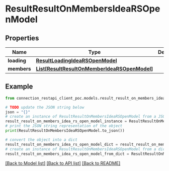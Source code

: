 # ResultResultOnMembersIdeaRSOpenModel


## Properties

Name | Type | Description | Notes
------------ | ------------- | ------------- | -------------
**loading** | [**ResultLoadingIdeaRSOpenModel**](ResultLoadingIdeaRSOpenModel.md) |  | [optional] 
**members** | [**List[ResultResultOnMemberIdeaRSOpenModel]**](ResultResultOnMemberIdeaRSOpenModel.md) |  | [optional] 

## Example

```python
from connection_restapi_client_poc.models.result_result_on_members_idea_rs_open_model import ResultResultOnMembersIdeaRSOpenModel

# TODO update the JSON string below
json = "{}"
# create an instance of ResultResultOnMembersIdeaRSOpenModel from a JSON string
result_result_on_members_idea_rs_open_model_instance = ResultResultOnMembersIdeaRSOpenModel.from_json(json)
# print the JSON string representation of the object
print(ResultResultOnMembersIdeaRSOpenModel.to_json())

# convert the object into a dict
result_result_on_members_idea_rs_open_model_dict = result_result_on_members_idea_rs_open_model_instance.to_dict()
# create an instance of ResultResultOnMembersIdeaRSOpenModel from a dict
result_result_on_members_idea_rs_open_model_from_dict = ResultResultOnMembersIdeaRSOpenModel.from_dict(result_result_on_members_idea_rs_open_model_dict)
```
[[Back to Model list]](../README.md#documentation-for-models) [[Back to API list]](../README.md#documentation-for-api-endpoints) [[Back to README]](../README.md)


